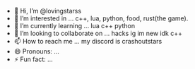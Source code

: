 - 👋 Hi, I’m @lovingstarss
- 👀 I’m interested in ... c++, lua, python, food, rust(the game).
- 🌱 I’m currently learning ... lua c++ python
- 💞️ I’m looking to collaborate on ... hacks ig im new idk c++
- 📫 How to reach me ... my discord is crashoutstars 
- 😄 Pronouns: ...
- ⚡ Fun fact: ...

<!---
lovingstarss/lovingstarss is a ✨ special ✨ repository because its `README.md` (this file) appears on your GitHub profile.
You can click the Preview link to take a look at your changes.
--->
